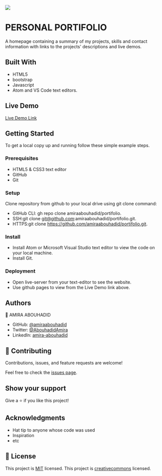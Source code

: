 ![](https://img.shields.io/badge/Microverse-blueviolet)

# PERSONAL PORTIFOLIO
A homepage containing a summary of my projects, skills and contact information with links to the projects' descriptions and live demos.

## Built With

- HTML5
- bootstrap
- Javascript
- Atom and VS Code text editors.

## Live Demo

[Live Demo Link](https://amiraabouhadid.github.io/portifolio/)


## Getting Started
To get a local copy up and running follow these simple example steps.

### Prerequisites
- HTML5 & CSS3 text editor
- GitHub
- Git

### Setup
Clone repository from github to your local drive using git clone command:
- GitHub CLI: gh repo clone amiraabouhadid/portifolio.
- SSH:git clone git@github.com:amiraabouhadid/portifolio.git.
- HTTPS:git clone https://github.com/amiraabouhadid/portifolio.git.

### Install
- Install Atom or Microsoft Visual Studio text editor to view the code on your local machine.
- Install Git.

### Deployment
- Open live-server from your text-editor to see the website.
- Use github pages to view from the Live Demo link above.

## Authors

👤 AMIRA ABOUHADID

- GitHub: [@amiraabouhadid](https://github.com/amiraabouhadid)
- Twitter: [@AbouhadidAmira](https://twitter.com/AbouhadidAmira)
- LinkedIn: [amira-abouhadid](https://linkedin.com/amira-abouhadid)


## 🤝 Contributing

Contributions, issues, and feature requests are welcome!

Feel free to check the [issues page](https://github.com/amiraabouhadid/portifolio/issues).

## Show your support

Give a ⭐️ if you like this project!

## Acknowledgments

- Hat tip to anyone whose code was used
- Inspiration
- etc

## 📝 License

This project is [MIT](https://opensource.org/licenses/MIT) licensed.
This project is [creativecommons](https://creativecommons.org/licenses/by-nc/4.0/) licensed.
